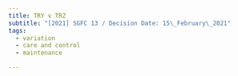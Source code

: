 ```yaml
---
title: TRY v TRZ
subtitle: "[2021] SGFC 13 / Decision Date: 15\_February\_2021"
tags:
  - variation
  - care and control
  - maintenance

---
```

